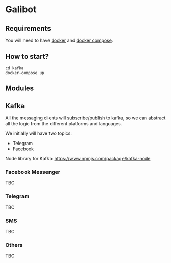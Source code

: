 # Galibot

## Requirements

You will need to have [docker](https://www.docker.io/gettingstarted/#h_installation) and [docker compose](http://docs.docker.com/compose/install/).

## How to start?

```
cd kafka
docker-compose up
```

## Modules

## Kafka

All the messaging clients will subscribe/publish to kafka, so we can abstract all the logic from the different platforms and languages.

We initially will have two topics:

- Telegram
- Facebook

Node library for Kafka: https://www.npmjs.com/package/kafka-node

### Facebook Messenger

TBC

### Telegram


TBC

### SMS

TBC

### Others

TBC

